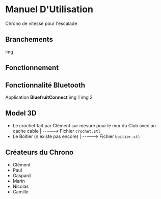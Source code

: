 # Manuel D'Utilisation
Chrono de vitesse pour l'escalade

## Branchements
img


## Fonctionnement



## Fonctionnalité Bluetooth
Application **BluefruitConnect**
img 1
img 2

## Model 3D
* Le crochet fait par Clément sur mesure pour le mur du Club avec un cache cable
  |
  -----> Fichier `crochet.stl`
* Le Boitier (n'existe pas encore)
  |
  -----> Fichier `boitier.stl`

## Créateurs du Chrono
* Clément
* Paul
* Gaspard
* Marin
* Nicolas
* Camille
